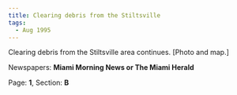 ```yaml
---  
title: Clearing debris from the Stiltsville  
tags:  
  - Aug 1995  
---  
```

  
Clearing debris from the Stiltsville area continues. [Photo and map.]  
  
Newspapers: **Miami Morning News or The Miami Herald**  
  
Page: **1**, Section: **B** 
